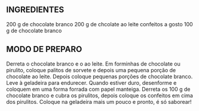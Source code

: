 ## INGREDIENTES
200 g de chocolate branco
200 g de chcolate ao leite
confeitos a gosto
100 g de chocolate branco

## MODO DE PREPARO
Derreta o chocolate branco e o ao leite.
Em forminhas de chocolate ou pirulito, coloque palitos de sorvete e depois uma pequena porção de chocolate ao leite.
Depois coloque pequenas porções de chocolate branco.
Leve à geladeira para endurecer.
Quando estiver duro, desenforme e coloquem em uma forma forrada com papel manteiga.
Derreta os 100 g de chocolate branco e cubra os pirulitos, depois coloque os confeitos em cima dos pirulitos.
Coloque na geladeira mais um pouco e pronto, é só saborear!
